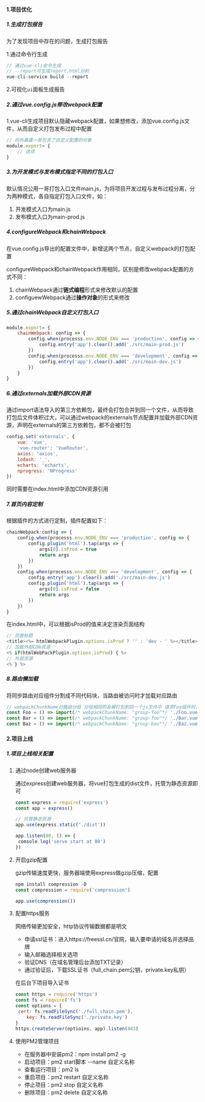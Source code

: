 #### 1.项目优化

##### 1.生成打包报告

为了发现项目中存在的问题，生成打包报告

1.通过命令行生成

```js
// 通过vue-cli命令生成
// --report可生成report.html分析
vue-cli-service build --report
```

2.可视化`ui`面板生成报告

##### 2.通过vue.config.js修改webpack配置

1.vue-cli生成项目默认隐藏webpack配置，如果想修改，添加vue.config.js文件，从而自定义打包发布过程中配置

```js
// 向外暴露一哥包含了自定义配置的对象
module.export= {
	// 选项
}
```

##### 3.为开发模式与发布模式指定不同的打包入口

默认情况公用一哥打包入口文件main.js，为将项目开发过程与发布过程分离，分为两种模式，各自指定打包入口文件，如：

1. 开发模式入口为main.js
2. 发布模式入口为main-prod.js

##### 4.configureWebpack和chainWebpack

在vue.config.js导出的配置文件中，新增这两个节点，自定义webpack的打包配置

configureWebpack和chainWebpack作用相同，区别是修改webpack配置的方式不同：

1. chainWebpack通过**链式编程**形式来修改默认的配置
2. configuewWebpack通过**操作对象**的形式来修改

##### 5.通过chainWebpack自定义打包入口

```js
module.export= {
	chainWebpack: config => {
		config.when(processs.env.NODE_ENV === 'production', config => {
			config.entry('app').clear().add('./src/main-prod.js')
		})
        config.when(processs.env.NODE_ENV === 'development', config => {
			config.entry('app').clear().add('./src/main-dev.js')
		})
    }
}
```

##### 6.通过externals加载外部CDN资源

通过import语法导入的第三方依赖包，最终会打包合并到同一个文件，从而导致打包后文件体积过大，可以通过webpack的externals节点配置并加载外部CDN资源，声明在externals的第三方依赖包，都不会被打包

```js
config.set('externals', {
	vue: 'vue',
	'vue-router': 'VueRouter',
	axios: 'axios',
	lodash: '_',
	echarts: 'echarts',
	nprogress: 'NProgress'
})
```

同时需要在index.html中添加CDN资源引用

##### 7.首页内容定制

根据插件的方式进行定制，插件配置如下：

```js
chainWebpack:config => {
	config.when(processs.env.NODE_ENV === 'production', config => {
		config.plugin('html').tap(args => {
			args[0].isProd = true
			return args
		})
    })
    config.when(processs.env.NODE_ENV === 'development', config => {
    	config.entry('app').clear().add('./src/main-dev.js')
        config.plugin('html').tap(args => {
			args[0].isProd = false
			return args
		})
    })
}
```

在index.html中，可以根据isProd的值来决定渲染页面结构

```js
// 页面标题
<title><%= htmlWebpackPlugin.options.isProd ? '' : 'dev - ' %></title>
// 加载外部CDN资源
<% if(htmlWebPackPlugin.options.isProd) { %>
// 外部资源
<% } %>
```

##### 8.路由懒加载

将同步路由对应组件分割成不同代码块，当路由被访问时才加载对应路由

```js
// webpackChunkName对路由分组 分组相同的会被打包到同一个js文件中 请求Foo组件时，会顺带请求Bar组件
const Foo = () => import(/* webpackChunkName: "group-foo"*/ './Foo.vue')
const Bar = () => import(/* webpackChunkName: "group-foo"*/ './Bar.vue')
const Baz = () => import(/* webpackChunkName: "group-boo"*/ './Baz.vue')
```

#### 2.项目上线

##### 1.项目上线相关配置

1. 通过node创建web服务器

   通过express创建web服务器，将vue打包生成的dist文件，托管为静态资源即可

   ```js
   const express = require('express')
   const app = express()
   
   // 托管静态资源
   app.use(express.static('./dist'))
   
   app.listen(80, () => {
   	comsole.log('serve start at 80')
   })
   ```

2. 开启gzip配置

   gzip传输速度更快，服务器端使用express做gzip压缩，配置

   ```js
   npm install compression -D
   const compression = require('compression')
   
   app.use(compression())
   ```

3. 配置https服务

   网络传输更加安全，http协议传输数据都是明文

   - 申请ssl证书：进入https://freessl.cn/官网，输入要申请的域名并选择品牌
   - 输入邮箱选择相关选项
   - 验证DNS（在域名管理后台添加TXT记录）
   - 通过验证后，下载SSL证书（full_chain.pem公钥，private.key私钥）

   在后台下项目导入证书

   ```js
   const https = require('https')
   const fs = require('fs')
   const options = {
   	cert: fs.readFileSync('./full_chain.pem'),
       key: fs.readFileSync('./private.key')
   }
   https.createServer(optioins, app).listen(443)
   ```

4. 使用PM2管理项目

   - 在服务器中安装pm2：npm install pm2 -g
   - 启动项目：pm2 start脚本 --name 自定义名称
   - 查看运行项目：pm2 ls
   - 重启项目：pm2 restart 自定义名称
   - 停止项目：pm2 stop 自定义名称
   - 删除项目：pm2 delete 自定义名称

